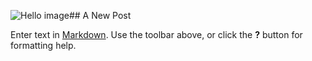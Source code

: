 ![Hello image]({{site.baseurl}}//32438585945_0fee24da6a_b.jpg)## A New Post

Enter text in [Markdown](http://daringfireball.net/projects/markdown/). Use the toolbar above, or click the **?** button for formatting help.
